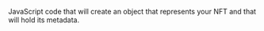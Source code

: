 JavaScript code that will create an object that represents your NFT and that will hold its metadata.
